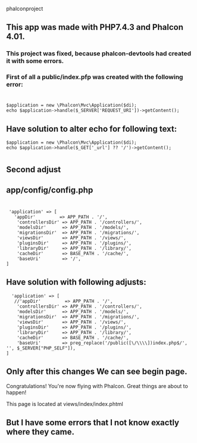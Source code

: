  phalconproject

##  This app was made with PHP7.4.3 and Phalcon 4.01.
### This project was fixed, because phalcon-devtools had created it with some errors. 
### First of all a public/index.pfp was created with the following error:
#
    $application = new \Phalcon\Mvc\Application($di);
    echo $application->handle($_SERVER['REQUEST_URI'])->getContent();

## Have solution to alter echo for following text:
 
    $application = new \Phalcon\Mvc\Application($di);
    echo $application->handle($_GET['_url'] ?? '/')->getContent();
   
#
## Second adjust
## app/config/config.php
#
     'application' => [
       'appDir'         => APP_PATH . '/',
        'controllersDir' => APP_PATH . '/controllers/',
        'modelsDir'      => APP_PATH . '/models/',
        'migrationsDir'  => APP_PATH . '/migrations/',
        'viewsDir'       => APP_PATH . '/views/',
        'pluginsDir'     => APP_PATH . '/plugins/',
        'libraryDir'     => APP_PATH . '/library/',
        'cacheDir'       => BASE_PATH . '/cache/',
        'baseUri'        => '/',
    ]
 ## Have solution with following adjusts:
 
      'application' => [
       //'appDir'         => APP_PATH . '/',
        'controllersDir' => APP_PATH . '/controllers/',
        'modelsDir'      => APP_PATH . '/models/',
        'migrationsDir'  => APP_PATH . '/migrations/',
        'viewsDir'       => APP_PATH . '/views/',
        'pluginsDir'     => APP_PATH . '/plugins/',
        'libraryDir'     => APP_PATH . '/library/',
        'cacheDir'       => BASE_PATH . '/cache/',
        'baseUri'        => preg_replace('/public([\/\\\\])index.php$/', '', $_SERVER["PHP_SELF"]),
    ]
 
 ## Only after this changes We can see begin page.
 
Congratulations!
You're now flying with Phalcon. Great things are about to happen!

This page is located at views/index/index.phtml

## But I have some errors that I not know exactly where they came.

